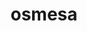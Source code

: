 ---
title: "osmesa"
layout: cache
categories: [package, develop]
meta: {"versions": ["11.2.0"], "compilers": ["gcc@=11.1.0", "gcc@=11.3.0", "gcc@=11.4.0"], "oss": ["ubuntu20.04", "ubuntu22.04"], "platforms": ["linux"], "targets": ["x86_64_v3"], "stacks": ["data-vis-sdk", "e4s", "e4s-rocm-external", "ml-linux-x86_64-rocm", "root"], "num_specs": 121, "num_specs_by_stack": {"root": 121, "data-vis-sdk": 23, "e4s": 33, "e4s-rocm-external": 22, "ml-linux-x86_64-rocm": 43}}
spec_details: [{"hash": "5taaqnsy3mfdyek65qyyixmfqbtbabxv", "compiler": "gcc@=11.1.0", "versions": ["11.2.0"], "os": "ubuntu20.04", "platform": "linux", "target": "x86_64_v3", "variants": ["build_system=bundle"], "stacks": ["root", "data-vis-sdk"], "size": "-", "tarball": "https://binaries.spack.io/develop/build_cache/linux-ubuntu20.04-x86_64_v3/gcc-11.1.0/osmesa-11.2.0/linux-ubuntu20.04-x86_64_v3-gcc-11.1.0-osmesa-11.2.0-5taaqnsy3mfdyek65qyyixmfqbtbabxv.spack"}, {"hash": "gahzxjdprcmzmbwenhcqia2xezsbelpn", "compiler": "gcc@=11.1.0", "versions": ["11.2.0"], "os": "ubuntu20.04", "platform": "linux", "target": "x86_64_v3", "variants": ["build_system=bundle"], "stacks": ["e4s", "root"], "size": "-", "tarball": "https://binaries.spack.io/develop/build_cache/linux-ubuntu20.04-x86_64_v3/gcc-11.1.0/osmesa-11.2.0/linux-ubuntu20.04-x86_64_v3-gcc-11.1.0-osmesa-11.2.0-gahzxjdprcmzmbwenhcqia2xezsbelpn.spack"}, {"hash": "m32rvkdnxljfizht7lglahekvcqded2g", "compiler": "gcc@=11.1.0", "versions": ["11.2.0"], "os": "ubuntu20.04", "platform": "linux", "target": "x86_64_v3", "variants": ["build_system=bundle"], "stacks": ["root", "data-vis-sdk"], "size": "-", "tarball": "https://binaries.spack.io/develop/build_cache/linux-ubuntu20.04-x86_64_v3/gcc-11.1.0/osmesa-11.2.0/linux-ubuntu20.04-x86_64_v3-gcc-11.1.0-osmesa-11.2.0-m32rvkdnxljfizht7lglahekvcqded2g.spack"}, {"hash": "4lbqyshecb4zeuacsrijba3uawrpcrib", "compiler": "gcc@=11.1.0", "versions": ["11.2.0"], "os": "ubuntu20.04", "platform": "linux", "target": "x86_64_v3", "variants": ["build_system=bundle"], "stacks": ["root", "data-vis-sdk"], "size": "-", "tarball": "https://binaries.spack.io/develop/build_cache/linux-ubuntu20.04-x86_64_v3/gcc-11.1.0/osmesa-11.2.0/linux-ubuntu20.04-x86_64_v3-gcc-11.1.0-osmesa-11.2.0-4lbqyshecb4zeuacsrijba3uawrpcrib.spack"}, {"hash": "esdl6dzoipdkjwxede36ohc2sk6wqlar", "compiler": "gcc@=11.1.0", "versions": ["11.2.0"], "os": "ubuntu20.04", "platform": "linux", "target": "x86_64_v3", "variants": ["build_system=bundle"], "stacks": ["root", "data-vis-sdk"], "size": "-", "tarball": "https://binaries.spack.io/develop/build_cache/linux-ubuntu20.04-x86_64_v3/gcc-11.1.0/osmesa-11.2.0/linux-ubuntu20.04-x86_64_v3-gcc-11.1.0-osmesa-11.2.0-esdl6dzoipdkjwxede36ohc2sk6wqlar.spack"}, {"hash": "o7mci3dtw5cncrndzppjvp5oyfdu3u72", "compiler": "gcc@=11.1.0", "versions": ["11.2.0"], "os": "ubuntu20.04", "platform": "linux", "target": "x86_64_v3", "variants": ["build_system=bundle"], "stacks": ["root", "data-vis-sdk"], "size": "-", "tarball": "https://binaries.spack.io/develop/build_cache/linux-ubuntu20.04-x86_64_v3/gcc-11.1.0/osmesa-11.2.0/linux-ubuntu20.04-x86_64_v3-gcc-11.1.0-osmesa-11.2.0-o7mci3dtw5cncrndzppjvp5oyfdu3u72.spack"}, {"hash": "6qptrsigf2s3rspaobvro7ricsue7his", "compiler": "gcc@=11.1.0", "versions": ["11.2.0"], "os": "ubuntu20.04", "platform": "linux", "target": "x86_64_v3", "variants": ["build_system=bundle"], "stacks": ["root", "data-vis-sdk"], "size": "-", "tarball": "https://binaries.spack.io/develop/build_cache/linux-ubuntu20.04-x86_64_v3/gcc-11.1.0/osmesa-11.2.0/linux-ubuntu20.04-x86_64_v3-gcc-11.1.0-osmesa-11.2.0-6qptrsigf2s3rspaobvro7ricsue7his.spack"}, {"hash": "lmj2yl4j7dtiviy7yt56amauzju626f6", "compiler": "gcc@=11.1.0", "versions": ["11.2.0"], "os": "ubuntu20.04", "platform": "linux", "target": "x86_64_v3", "variants": ["build_system=bundle"], "stacks": ["root", "data-vis-sdk"], "size": "-", "tarball": "https://binaries.spack.io/develop/build_cache/linux-ubuntu20.04-x86_64_v3/gcc-11.1.0/osmesa-11.2.0/linux-ubuntu20.04-x86_64_v3-gcc-11.1.0-osmesa-11.2.0-lmj2yl4j7dtiviy7yt56amauzju626f6.spack"}, {"hash": "zewb57cndi3ajw4usxscriotzgi3s4ta", "compiler": "gcc@=11.1.0", "versions": ["11.2.0"], "os": "ubuntu20.04", "platform": "linux", "target": "x86_64_v3", "variants": ["build_system=bundle"], "stacks": ["root", "data-vis-sdk"], "size": "-", "tarball": "https://binaries.spack.io/develop/build_cache/linux-ubuntu20.04-x86_64_v3/gcc-11.1.0/osmesa-11.2.0/linux-ubuntu20.04-x86_64_v3-gcc-11.1.0-osmesa-11.2.0-zewb57cndi3ajw4usxscriotzgi3s4ta.spack"}, {"hash": "xcyjmnqhhlsz7kazsx5by5z6gtru4dvu", "compiler": "gcc@=11.1.0", "versions": ["11.2.0"], "os": "ubuntu20.04", "platform": "linux", "target": "x86_64_v3", "variants": ["build_system=bundle"], "stacks": ["root", "data-vis-sdk"], "size": "-", "tarball": "https://binaries.spack.io/develop/build_cache/linux-ubuntu20.04-x86_64_v3/gcc-11.1.0/osmesa-11.2.0/linux-ubuntu20.04-x86_64_v3-gcc-11.1.0-osmesa-11.2.0-xcyjmnqhhlsz7kazsx5by5z6gtru4dvu.spack"}, {"hash": "r7yy2kq743oehi2l4n4jkxrnejvzm4i7", "compiler": "gcc@=11.1.0", "versions": ["11.2.0"], "os": "ubuntu20.04", "platform": "linux", "target": "x86_64_v3", "variants": ["build_system=bundle"], "stacks": ["root", "data-vis-sdk"], "size": "-", "tarball": "https://binaries.spack.io/develop/build_cache/linux-ubuntu20.04-x86_64_v3/gcc-11.1.0/osmesa-11.2.0/linux-ubuntu20.04-x86_64_v3-gcc-11.1.0-osmesa-11.2.0-r7yy2kq743oehi2l4n4jkxrnejvzm4i7.spack"}, {"hash": "qrhufsl6zi4jotc2oibykeckuqx5psjy", "compiler": "gcc@=11.1.0", "versions": ["11.2.0"], "os": "ubuntu20.04", "platform": "linux", "target": "x86_64_v3", "variants": ["build_system=bundle"], "stacks": ["root", "data-vis-sdk"], "size": "-", "tarball": "https://binaries.spack.io/develop/build_cache/linux-ubuntu20.04-x86_64_v3/gcc-11.1.0/osmesa-11.2.0/linux-ubuntu20.04-x86_64_v3-gcc-11.1.0-osmesa-11.2.0-qrhufsl6zi4jotc2oibykeckuqx5psjy.spack"}, {"hash": "2wop7dnqydpim35w6n5vjfsf3iblyqaq", "compiler": "gcc@=11.1.0", "versions": ["11.2.0"], "os": "ubuntu20.04", "platform": "linux", "target": "x86_64_v3", "variants": ["build_system=bundle"], "stacks": ["root", "data-vis-sdk"], "size": "-", "tarball": "https://binaries.spack.io/develop/build_cache/linux-ubuntu20.04-x86_64_v3/gcc-11.1.0/osmesa-11.2.0/linux-ubuntu20.04-x86_64_v3-gcc-11.1.0-osmesa-11.2.0-2wop7dnqydpim35w6n5vjfsf3iblyqaq.spack"}, {"hash": "yndqyztvrw5lfe56o2izmed6xz77hvye", "compiler": "gcc@=11.1.0", "versions": ["11.2.0"], "os": "ubuntu20.04", "platform": "linux", "target": "x86_64_v3", "variants": ["build_system=bundle"], "stacks": ["root", "data-vis-sdk"], "size": "-", "tarball": "https://binaries.spack.io/develop/build_cache/linux-ubuntu20.04-x86_64_v3/gcc-11.1.0/osmesa-11.2.0/linux-ubuntu20.04-x86_64_v3-gcc-11.1.0-osmesa-11.2.0-yndqyztvrw5lfe56o2izmed6xz77hvye.spack"}, {"hash": "o6img5gd6x7y4nykdfbr3spjyqk4sch5", "compiler": "gcc@=11.1.0", "versions": ["11.2.0"], "os": "ubuntu20.04", "platform": "linux", "target": "x86_64_v3", "variants": ["build_system=bundle"], "stacks": ["root", "data-vis-sdk"], "size": "-", "tarball": "https://binaries.spack.io/develop/build_cache/linux-ubuntu20.04-x86_64_v3/gcc-11.1.0/osmesa-11.2.0/linux-ubuntu20.04-x86_64_v3-gcc-11.1.0-osmesa-11.2.0-o6img5gd6x7y4nykdfbr3spjyqk4sch5.spack"}, {"hash": "pzyjiraaitr4ehzw55jlr4kspkhzs3k3", "compiler": "gcc@=11.1.0", "versions": ["11.2.0"], "os": "ubuntu20.04", "platform": "linux", "target": "x86_64_v3", "variants": ["build_system=bundle"], "stacks": ["root", "data-vis-sdk"], "size": "-", "tarball": "https://binaries.spack.io/develop/build_cache/linux-ubuntu20.04-x86_64_v3/gcc-11.1.0/osmesa-11.2.0/linux-ubuntu20.04-x86_64_v3-gcc-11.1.0-osmesa-11.2.0-pzyjiraaitr4ehzw55jlr4kspkhzs3k3.spack"}, {"hash": "f7wj4se4bhlqhvd7epdj4yyvdkfl3fjx", "compiler": "gcc@=11.1.0", "versions": ["11.2.0"], "os": "ubuntu20.04", "platform": "linux", "target": "x86_64_v3", "variants": ["build_system=bundle"], "stacks": ["root", "data-vis-sdk"], "size": "-", "tarball": "https://binaries.spack.io/develop/build_cache/linux-ubuntu20.04-x86_64_v3/gcc-11.1.0/osmesa-11.2.0/linux-ubuntu20.04-x86_64_v3-gcc-11.1.0-osmesa-11.2.0-f7wj4se4bhlqhvd7epdj4yyvdkfl3fjx.spack"}, {"hash": "jyvwlnwucsxhrvwuj463tslhbskn7yci", "compiler": "gcc@=11.1.0", "versions": ["11.2.0"], "os": "ubuntu20.04", "platform": "linux", "target": "x86_64_v3", "variants": ["build_system=bundle"], "stacks": ["root", "data-vis-sdk"], "size": "-", "tarball": "https://binaries.spack.io/develop/build_cache/linux-ubuntu20.04-x86_64_v3/gcc-11.1.0/osmesa-11.2.0/linux-ubuntu20.04-x86_64_v3-gcc-11.1.0-osmesa-11.2.0-jyvwlnwucsxhrvwuj463tslhbskn7yci.spack"}, {"hash": "3jeyjgjsy5m5vzbptrcldmyutmgotnjb", "compiler": "gcc@=11.1.0", "versions": ["11.2.0"], "os": "ubuntu20.04", "platform": "linux", "target": "x86_64_v3", "variants": ["build_system=bundle"], "stacks": ["root", "data-vis-sdk"], "size": "-", "tarball": "https://binaries.spack.io/develop/build_cache/linux-ubuntu20.04-x86_64_v3/gcc-11.1.0/osmesa-11.2.0/linux-ubuntu20.04-x86_64_v3-gcc-11.1.0-osmesa-11.2.0-3jeyjgjsy5m5vzbptrcldmyutmgotnjb.spack"}, {"hash": "5bf2w4oiphopmf2xtl5jxitajptfdmss", "compiler": "gcc@=11.1.0", "versions": ["11.2.0"], "os": "ubuntu20.04", "platform": "linux", "target": "x86_64_v3", "variants": ["build_system=bundle"], "stacks": ["root", "data-vis-sdk"], "size": "-", "tarball": "https://binaries.spack.io/develop/build_cache/linux-ubuntu20.04-x86_64_v3/gcc-11.1.0/osmesa-11.2.0/linux-ubuntu20.04-x86_64_v3-gcc-11.1.0-osmesa-11.2.0-5bf2w4oiphopmf2xtl5jxitajptfdmss.spack"}, {"hash": "z7ckidqbwth6xzx5y73txywa4ocidwkp", "compiler": "gcc@=11.1.0", "versions": ["11.2.0"], "os": "ubuntu20.04", "platform": "linux", "target": "x86_64_v3", "variants": ["build_system=bundle"], "stacks": ["root", "data-vis-sdk"], "size": "-", "tarball": "https://binaries.spack.io/develop/build_cache/linux-ubuntu20.04-x86_64_v3/gcc-11.1.0/osmesa-11.2.0/linux-ubuntu20.04-x86_64_v3-gcc-11.1.0-osmesa-11.2.0-z7ckidqbwth6xzx5y73txywa4ocidwkp.spack"}, {"hash": "fj6sv5ifk3qm6pgnvi4cdnscy6tp5kpk", "compiler": "gcc@=11.1.0", "versions": ["11.2.0"], "os": "ubuntu20.04", "platform": "linux", "target": "x86_64_v3", "variants": ["build_system=bundle"], "stacks": ["root", "data-vis-sdk"], "size": "-", "tarball": "https://binaries.spack.io/develop/build_cache/linux-ubuntu20.04-x86_64_v3/gcc-11.1.0/osmesa-11.2.0/linux-ubuntu20.04-x86_64_v3-gcc-11.1.0-osmesa-11.2.0-fj6sv5ifk3qm6pgnvi4cdnscy6tp5kpk.spack"}, {"hash": "l4doe623oh3d3ctaxbyrpbjbpumumwc6", "compiler": "gcc@=11.1.0", "versions": ["11.2.0"], "os": "ubuntu20.04", "platform": "linux", "target": "x86_64_v3", "variants": ["build_system=bundle"], "stacks": ["root", "data-vis-sdk"], "size": "-", "tarball": "https://binaries.spack.io/develop/build_cache/linux-ubuntu20.04-x86_64_v3/gcc-11.1.0/osmesa-11.2.0/linux-ubuntu20.04-x86_64_v3-gcc-11.1.0-osmesa-11.2.0-l4doe623oh3d3ctaxbyrpbjbpumumwc6.spack"}, {"hash": "jge6mywnyyybcoqjrueamdfjlcbf63du", "compiler": "gcc@=11.1.0", "versions": ["11.2.0"], "os": "ubuntu20.04", "platform": "linux", "target": "x86_64_v3", "variants": ["build_system=bundle"], "stacks": ["root", "data-vis-sdk"], "size": "-", "tarball": "https://binaries.spack.io/develop/build_cache/linux-ubuntu20.04-x86_64_v3/gcc-11.1.0/osmesa-11.2.0/linux-ubuntu20.04-x86_64_v3-gcc-11.1.0-osmesa-11.2.0-jge6mywnyyybcoqjrueamdfjlcbf63du.spack"}, {"hash": "plofbn64a27jan2tcvdxa2mldt3tq6qa", "compiler": "gcc@=11.4.0", "versions": ["11.2.0"], "os": "ubuntu20.04", "platform": "linux", "target": "x86_64_v3", "variants": ["build_system=bundle"], "stacks": ["e4s-rocm-external", "root"], "size": "-", "tarball": "https://binaries.spack.io/develop/build_cache/linux-ubuntu20.04-x86_64_v3/gcc-11.4.0/osmesa-11.2.0/linux-ubuntu20.04-x86_64_v3-gcc-11.4.0-osmesa-11.2.0-plofbn64a27jan2tcvdxa2mldt3tq6qa.spack"}, {"hash": "t2tmvh2ztnpnlkjvgyzzrnv5vhqaqpcs", "compiler": "gcc@=11.4.0", "versions": ["11.2.0"], "os": "ubuntu20.04", "platform": "linux", "target": "x86_64_v3", "variants": ["build_system=bundle"], "stacks": ["e4s", "root"], "size": "-", "tarball": "https://binaries.spack.io/develop/build_cache/linux-ubuntu20.04-x86_64_v3/gcc-11.4.0/osmesa-11.2.0/linux-ubuntu20.04-x86_64_v3-gcc-11.4.0-osmesa-11.2.0-t2tmvh2ztnpnlkjvgyzzrnv5vhqaqpcs.spack"}, {"hash": "7e7feuh7cknslhfcsju3dribwvfmugbn", "compiler": "gcc@=11.4.0", "versions": ["11.2.0"], "os": "ubuntu20.04", "platform": "linux", "target": "x86_64_v3", "variants": ["build_system=bundle"], "stacks": ["e4s", "root"], "size": "-", "tarball": "https://binaries.spack.io/develop/build_cache/linux-ubuntu20.04-x86_64_v3/gcc-11.4.0/osmesa-11.2.0/linux-ubuntu20.04-x86_64_v3-gcc-11.4.0-osmesa-11.2.0-7e7feuh7cknslhfcsju3dribwvfmugbn.spack"}, {"hash": "ajjlyilb37tksnwyqnvelokalnl243ch", "compiler": "gcc@=11.4.0", "versions": ["11.2.0"], "os": "ubuntu20.04", "platform": "linux", "target": "x86_64_v3", "variants": ["build_system=bundle"], "stacks": ["e4s-rocm-external", "root"], "size": "-", "tarball": "https://binaries.spack.io/develop/build_cache/linux-ubuntu20.04-x86_64_v3/gcc-11.4.0/osmesa-11.2.0/linux-ubuntu20.04-x86_64_v3-gcc-11.4.0-osmesa-11.2.0-ajjlyilb37tksnwyqnvelokalnl243ch.spack"}, {"hash": "lvjfwyd66ufhbdteaedgpmijie6ge2xh", "compiler": "gcc@=11.4.0", "versions": ["11.2.0"], "os": "ubuntu20.04", "platform": "linux", "target": "x86_64_v3", "variants": ["build_system=bundle"], "stacks": ["e4s", "root"], "size": "-", "tarball": "https://binaries.spack.io/develop/build_cache/linux-ubuntu20.04-x86_64_v3/gcc-11.4.0/osmesa-11.2.0/linux-ubuntu20.04-x86_64_v3-gcc-11.4.0-osmesa-11.2.0-lvjfwyd66ufhbdteaedgpmijie6ge2xh.spack"}, {"hash": "vga5gf3cgkur4e7yat444fv56nj2ocow", "compiler": "gcc@=11.4.0", "versions": ["11.2.0"], "os": "ubuntu20.04", "platform": "linux", "target": "x86_64_v3", "variants": ["build_system=bundle"], "stacks": ["e4s", "root"], "size": "-", "tarball": "https://binaries.spack.io/develop/build_cache/linux-ubuntu20.04-x86_64_v3/gcc-11.4.0/osmesa-11.2.0/linux-ubuntu20.04-x86_64_v3-gcc-11.4.0-osmesa-11.2.0-vga5gf3cgkur4e7yat444fv56nj2ocow.spack"}, {"hash": "kkiluuiqb5a6h2rnm3zqdoy5qgwkifnn", "compiler": "gcc@=11.4.0", "versions": ["11.2.0"], "os": "ubuntu20.04", "platform": "linux", "target": "x86_64_v3", "variants": ["build_system=bundle"], "stacks": ["e4s", "root"], "size": "-", "tarball": "https://binaries.spack.io/develop/build_cache/linux-ubuntu20.04-x86_64_v3/gcc-11.4.0/osmesa-11.2.0/linux-ubuntu20.04-x86_64_v3-gcc-11.4.0-osmesa-11.2.0-kkiluuiqb5a6h2rnm3zqdoy5qgwkifnn.spack"}, {"hash": "hoxcdrxuynllrr7yx2cxxmse6lghh7yl", "compiler": "gcc@=11.4.0", "versions": ["11.2.0"], "os": "ubuntu20.04", "platform": "linux", "target": "x86_64_v3", "variants": ["build_system=bundle"], "stacks": ["e4s-rocm-external", "root"], "size": "-", "tarball": "https://binaries.spack.io/develop/build_cache/linux-ubuntu20.04-x86_64_v3/gcc-11.4.0/osmesa-11.2.0/linux-ubuntu20.04-x86_64_v3-gcc-11.4.0-osmesa-11.2.0-hoxcdrxuynllrr7yx2cxxmse6lghh7yl.spack"}, {"hash": "oi3wmiovmpfyi2s45c7dgcigcdlbpybh", "compiler": "gcc@=11.4.0", "versions": ["11.2.0"], "os": "ubuntu20.04", "platform": "linux", "target": "x86_64_v3", "variants": ["build_system=bundle"], "stacks": ["e4s-rocm-external", "root"], "size": "-", "tarball": "https://binaries.spack.io/develop/build_cache/linux-ubuntu20.04-x86_64_v3/gcc-11.4.0/osmesa-11.2.0/linux-ubuntu20.04-x86_64_v3-gcc-11.4.0-osmesa-11.2.0-oi3wmiovmpfyi2s45c7dgcigcdlbpybh.spack"}, {"hash": "tzm764crtpryy2bfhiqyhtggi6uc5jmb", "compiler": "gcc@=11.4.0", "versions": ["11.2.0"], "os": "ubuntu20.04", "platform": "linux", "target": "x86_64_v3", "variants": ["build_system=bundle"], "stacks": ["e4s", "root"], "size": "-", "tarball": "https://binaries.spack.io/develop/build_cache/linux-ubuntu20.04-x86_64_v3/gcc-11.4.0/osmesa-11.2.0/linux-ubuntu20.04-x86_64_v3-gcc-11.4.0-osmesa-11.2.0-tzm764crtpryy2bfhiqyhtggi6uc5jmb.spack"}, {"hash": "eeox3wo5ew4nsonwpmdp3yabkhl45ll7", "compiler": "gcc@=11.4.0", "versions": ["11.2.0"], "os": "ubuntu20.04", "platform": "linux", "target": "x86_64_v3", "variants": ["build_system=bundle"], "stacks": ["e4s", "root"], "size": "-", "tarball": "https://binaries.spack.io/develop/build_cache/linux-ubuntu20.04-x86_64_v3/gcc-11.4.0/osmesa-11.2.0/linux-ubuntu20.04-x86_64_v3-gcc-11.4.0-osmesa-11.2.0-eeox3wo5ew4nsonwpmdp3yabkhl45ll7.spack"}, {"hash": "5dz6ialu3nku54gjvrxvwsb52cht5gon", "compiler": "gcc@=11.4.0", "versions": ["11.2.0"], "os": "ubuntu20.04", "platform": "linux", "target": "x86_64_v3", "variants": ["build_system=bundle"], "stacks": ["e4s", "root"], "size": "-", "tarball": "https://binaries.spack.io/develop/build_cache/linux-ubuntu20.04-x86_64_v3/gcc-11.4.0/osmesa-11.2.0/linux-ubuntu20.04-x86_64_v3-gcc-11.4.0-osmesa-11.2.0-5dz6ialu3nku54gjvrxvwsb52cht5gon.spack"}, {"hash": "2vuseaqztav32s42wl35muhnjcbetcpd", "compiler": "gcc@=11.4.0", "versions": ["11.2.0"], "os": "ubuntu20.04", "platform": "linux", "target": "x86_64_v3", "variants": ["build_system=bundle"], "stacks": ["e4s", "root"], "size": "-", "tarball": "https://binaries.spack.io/develop/build_cache/linux-ubuntu20.04-x86_64_v3/gcc-11.4.0/osmesa-11.2.0/linux-ubuntu20.04-x86_64_v3-gcc-11.4.0-osmesa-11.2.0-2vuseaqztav32s42wl35muhnjcbetcpd.spack"}, {"hash": "7d7n226ihjusv6vb2ojiuoyatk4g2rkd", "compiler": "gcc@=11.4.0", "versions": ["11.2.0"], "os": "ubuntu20.04", "platform": "linux", "target": "x86_64_v3", "variants": ["build_system=bundle"], "stacks": ["e4s", "root"], "size": "-", "tarball": "https://binaries.spack.io/develop/build_cache/linux-ubuntu20.04-x86_64_v3/gcc-11.4.0/osmesa-11.2.0/linux-ubuntu20.04-x86_64_v3-gcc-11.4.0-osmesa-11.2.0-7d7n226ihjusv6vb2ojiuoyatk4g2rkd.spack"}, {"hash": "7j5y7p6vlxhkihzxz2ovkphtjweh4prr", "compiler": "gcc@=11.4.0", "versions": ["11.2.0"], "os": "ubuntu20.04", "platform": "linux", "target": "x86_64_v3", "variants": ["build_system=bundle"], "stacks": ["e4s", "root"], "size": "-", "tarball": "https://binaries.spack.io/develop/build_cache/linux-ubuntu20.04-x86_64_v3/gcc-11.4.0/osmesa-11.2.0/linux-ubuntu20.04-x86_64_v3-gcc-11.4.0-osmesa-11.2.0-7j5y7p6vlxhkihzxz2ovkphtjweh4prr.spack"}, {"hash": "l3eikfyd3j7ijc3luv2qb3mniyytu2xt", "compiler": "gcc@=11.4.0", "versions": ["11.2.0"], "os": "ubuntu20.04", "platform": "linux", "target": "x86_64_v3", "variants": ["build_system=bundle"], "stacks": ["e4s", "root"], "size": "-", "tarball": "https://binaries.spack.io/develop/build_cache/linux-ubuntu20.04-x86_64_v3/gcc-11.4.0/osmesa-11.2.0/linux-ubuntu20.04-x86_64_v3-gcc-11.4.0-osmesa-11.2.0-l3eikfyd3j7ijc3luv2qb3mniyytu2xt.spack"}, {"hash": "4nq36dwadw5jb7w2e7gkysgspyk67l4p", "compiler": "gcc@=11.4.0", "versions": ["11.2.0"], "os": "ubuntu20.04", "platform": "linux", "target": "x86_64_v3", "variants": ["build_system=bundle"], "stacks": ["e4s", "root"], "size": "-", "tarball": "https://binaries.spack.io/develop/build_cache/linux-ubuntu20.04-x86_64_v3/gcc-11.4.0/osmesa-11.2.0/linux-ubuntu20.04-x86_64_v3-gcc-11.4.0-osmesa-11.2.0-4nq36dwadw5jb7w2e7gkysgspyk67l4p.spack"}, {"hash": "gswy4wwggu4d65asgofmzbxunfjrmjtt", "compiler": "gcc@=11.4.0", "versions": ["11.2.0"], "os": "ubuntu20.04", "platform": "linux", "target": "x86_64_v3", "variants": ["build_system=bundle"], "stacks": ["e4s-rocm-external", "root"], "size": "-", "tarball": "https://binaries.spack.io/develop/build_cache/linux-ubuntu20.04-x86_64_v3/gcc-11.4.0/osmesa-11.2.0/linux-ubuntu20.04-x86_64_v3-gcc-11.4.0-osmesa-11.2.0-gswy4wwggu4d65asgofmzbxunfjrmjtt.spack"}, {"hash": "5dq2z2aakqsuy5hrex56ioln5xnhaalg", "compiler": "gcc@=11.4.0", "versions": ["11.2.0"], "os": "ubuntu20.04", "platform": "linux", "target": "x86_64_v3", "variants": ["build_system=bundle"], "stacks": ["e4s", "root"], "size": "-", "tarball": "https://binaries.spack.io/develop/build_cache/linux-ubuntu20.04-x86_64_v3/gcc-11.4.0/osmesa-11.2.0/linux-ubuntu20.04-x86_64_v3-gcc-11.4.0-osmesa-11.2.0-5dq2z2aakqsuy5hrex56ioln5xnhaalg.spack"}, {"hash": "ylul4uke75nlpal7kj7zdycvftjzjv4f", "compiler": "gcc@=11.4.0", "versions": ["11.2.0"], "os": "ubuntu20.04", "platform": "linux", "target": "x86_64_v3", "variants": ["build_system=bundle"], "stacks": ["e4s", "root"], "size": "-", "tarball": "https://binaries.spack.io/develop/build_cache/linux-ubuntu20.04-x86_64_v3/gcc-11.4.0/osmesa-11.2.0/linux-ubuntu20.04-x86_64_v3-gcc-11.4.0-osmesa-11.2.0-ylul4uke75nlpal7kj7zdycvftjzjv4f.spack"}, {"hash": "bl6rh2tk6j3ny67gqa2br7jqcy2tog62", "compiler": "gcc@=11.4.0", "versions": ["11.2.0"], "os": "ubuntu20.04", "platform": "linux", "target": "x86_64_v3", "variants": ["build_system=bundle"], "stacks": ["e4s", "root"], "size": "-", "tarball": "https://binaries.spack.io/develop/build_cache/linux-ubuntu20.04-x86_64_v3/gcc-11.4.0/osmesa-11.2.0/linux-ubuntu20.04-x86_64_v3-gcc-11.4.0-osmesa-11.2.0-bl6rh2tk6j3ny67gqa2br7jqcy2tog62.spack"}, {"hash": "kitavccgcbifxbryuneegf7hsdds3cyj", "compiler": "gcc@=11.4.0", "versions": ["11.2.0"], "os": "ubuntu20.04", "platform": "linux", "target": "x86_64_v3", "variants": ["build_system=bundle"], "stacks": ["e4s", "root"], "size": "-", "tarball": "https://binaries.spack.io/develop/build_cache/linux-ubuntu20.04-x86_64_v3/gcc-11.4.0/osmesa-11.2.0/linux-ubuntu20.04-x86_64_v3-gcc-11.4.0-osmesa-11.2.0-kitavccgcbifxbryuneegf7hsdds3cyj.spack"}, {"hash": "xqjgomw3zu4gmgefdryx6i3ob474firb", "compiler": "gcc@=11.4.0", "versions": ["11.2.0"], "os": "ubuntu20.04", "platform": "linux", "target": "x86_64_v3", "variants": ["build_system=bundle"], "stacks": ["e4s-rocm-external", "root"], "size": "-", "tarball": "https://binaries.spack.io/develop/build_cache/linux-ubuntu20.04-x86_64_v3/gcc-11.4.0/osmesa-11.2.0/linux-ubuntu20.04-x86_64_v3-gcc-11.4.0-osmesa-11.2.0-xqjgomw3zu4gmgefdryx6i3ob474firb.spack"}, {"hash": "5sh3iyaq4vfiwn6a6itccxtm5xperf27", "compiler": "gcc@=11.4.0", "versions": ["11.2.0"], "os": "ubuntu20.04", "platform": "linux", "target": "x86_64_v3", "variants": ["build_system=bundle"], "stacks": ["e4s-rocm-external", "root"], "size": "-", "tarball": "https://binaries.spack.io/develop/build_cache/linux-ubuntu20.04-x86_64_v3/gcc-11.4.0/osmesa-11.2.0/linux-ubuntu20.04-x86_64_v3-gcc-11.4.0-osmesa-11.2.0-5sh3iyaq4vfiwn6a6itccxtm5xperf27.spack"}, {"hash": "a3bp3bbbe6je32n6fskcc3oqjvj44poc", "compiler": "gcc@=11.4.0", "versions": ["11.2.0"], "os": "ubuntu20.04", "platform": "linux", "target": "x86_64_v3", "variants": ["build_system=bundle"], "stacks": ["e4s", "root"], "size": "-", "tarball": "https://binaries.spack.io/develop/build_cache/linux-ubuntu20.04-x86_64_v3/gcc-11.4.0/osmesa-11.2.0/linux-ubuntu20.04-x86_64_v3-gcc-11.4.0-osmesa-11.2.0-a3bp3bbbe6je32n6fskcc3oqjvj44poc.spack"}, {"hash": "6bth5sodrtj3kvjgs2lfkis7vtwqc3dj", "compiler": "gcc@=11.4.0", "versions": ["11.2.0"], "os": "ubuntu20.04", "platform": "linux", "target": "x86_64_v3", "variants": ["build_system=bundle"], "stacks": ["e4s-rocm-external", "root"], "size": "-", "tarball": "https://binaries.spack.io/develop/build_cache/linux-ubuntu20.04-x86_64_v3/gcc-11.4.0/osmesa-11.2.0/linux-ubuntu20.04-x86_64_v3-gcc-11.4.0-osmesa-11.2.0-6bth5sodrtj3kvjgs2lfkis7vtwqc3dj.spack"}, {"hash": "gjcxifwbgvrrtq7miczbgariyfk4x7ec", "compiler": "gcc@=11.4.0", "versions": ["11.2.0"], "os": "ubuntu20.04", "platform": "linux", "target": "x86_64_v3", "variants": ["build_system=bundle"], "stacks": ["e4s-rocm-external", "root"], "size": "-", "tarball": "https://binaries.spack.io/develop/build_cache/linux-ubuntu20.04-x86_64_v3/gcc-11.4.0/osmesa-11.2.0/linux-ubuntu20.04-x86_64_v3-gcc-11.4.0-osmesa-11.2.0-gjcxifwbgvrrtq7miczbgariyfk4x7ec.spack"}, {"hash": "cdpbwpghywt5pi3qufpwgkerekb477tp", "compiler": "gcc@=11.4.0", "versions": ["11.2.0"], "os": "ubuntu20.04", "platform": "linux", "target": "x86_64_v3", "variants": ["build_system=bundle"], "stacks": ["e4s", "root"], "size": "-", "tarball": "https://binaries.spack.io/develop/build_cache/linux-ubuntu20.04-x86_64_v3/gcc-11.4.0/osmesa-11.2.0/linux-ubuntu20.04-x86_64_v3-gcc-11.4.0-osmesa-11.2.0-cdpbwpghywt5pi3qufpwgkerekb477tp.spack"}, {"hash": "62c5lbmxyj3uzpsb2efnwkdvbasd3b7n", "compiler": "gcc@=11.4.0", "versions": ["11.2.0"], "os": "ubuntu20.04", "platform": "linux", "target": "x86_64_v3", "variants": ["build_system=bundle"], "stacks": ["e4s-rocm-external", "root"], "size": "-", "tarball": "https://binaries.spack.io/develop/build_cache/linux-ubuntu20.04-x86_64_v3/gcc-11.4.0/osmesa-11.2.0/linux-ubuntu20.04-x86_64_v3-gcc-11.4.0-osmesa-11.2.0-62c5lbmxyj3uzpsb2efnwkdvbasd3b7n.spack"}, {"hash": "ull5voyczrpf6clrleu76cew66iah3gi", "compiler": "gcc@=11.4.0", "versions": ["11.2.0"], "os": "ubuntu20.04", "platform": "linux", "target": "x86_64_v3", "variants": ["build_system=bundle"], "stacks": ["e4s-rocm-external", "root"], "size": "-", "tarball": "https://binaries.spack.io/develop/build_cache/linux-ubuntu20.04-x86_64_v3/gcc-11.4.0/osmesa-11.2.0/linux-ubuntu20.04-x86_64_v3-gcc-11.4.0-osmesa-11.2.0-ull5voyczrpf6clrleu76cew66iah3gi.spack"}, {"hash": "takmhacarzh2h4rd42qgamog5ilifxku", "compiler": "gcc@=11.4.0", "versions": ["11.2.0"], "os": "ubuntu20.04", "platform": "linux", "target": "x86_64_v3", "variants": ["build_system=bundle"], "stacks": ["e4s", "root"], "size": "-", "tarball": "https://binaries.spack.io/develop/build_cache/linux-ubuntu20.04-x86_64_v3/gcc-11.4.0/osmesa-11.2.0/linux-ubuntu20.04-x86_64_v3-gcc-11.4.0-osmesa-11.2.0-takmhacarzh2h4rd42qgamog5ilifxku.spack"}, {"hash": "z6sukcjybznza572uhfu7odz5zngq7el", "compiler": "gcc@=11.4.0", "versions": ["11.2.0"], "os": "ubuntu20.04", "platform": "linux", "target": "x86_64_v3", "variants": ["build_system=bundle"], "stacks": ["e4s", "root"], "size": "-", "tarball": "https://binaries.spack.io/develop/build_cache/linux-ubuntu20.04-x86_64_v3/gcc-11.4.0/osmesa-11.2.0/linux-ubuntu20.04-x86_64_v3-gcc-11.4.0-osmesa-11.2.0-z6sukcjybznza572uhfu7odz5zngq7el.spack"}, {"hash": "65iynhxabeuqe7hh7ek2qjqquyejxavu", "compiler": "gcc@=11.4.0", "versions": ["11.2.0"], "os": "ubuntu20.04", "platform": "linux", "target": "x86_64_v3", "variants": ["build_system=bundle"], "stacks": ["e4s", "root"], "size": "-", "tarball": "https://binaries.spack.io/develop/build_cache/linux-ubuntu20.04-x86_64_v3/gcc-11.4.0/osmesa-11.2.0/linux-ubuntu20.04-x86_64_v3-gcc-11.4.0-osmesa-11.2.0-65iynhxabeuqe7hh7ek2qjqquyejxavu.spack"}, {"hash": "hmjbsvgq75h26klr26hk5lzsix3f4336", "compiler": "gcc@=11.4.0", "versions": ["11.2.0"], "os": "ubuntu20.04", "platform": "linux", "target": "x86_64_v3", "variants": ["build_system=bundle"], "stacks": ["e4s-rocm-external", "root"], "size": "-", "tarball": "https://binaries.spack.io/develop/build_cache/linux-ubuntu20.04-x86_64_v3/gcc-11.4.0/osmesa-11.2.0/linux-ubuntu20.04-x86_64_v3-gcc-11.4.0-osmesa-11.2.0-hmjbsvgq75h26klr26hk5lzsix3f4336.spack"}, {"hash": "67vzytv3vzqkmrl4eogtjm64pt5t4vus", "compiler": "gcc@=11.4.0", "versions": ["11.2.0"], "os": "ubuntu20.04", "platform": "linux", "target": "x86_64_v3", "variants": ["build_system=bundle"], "stacks": ["e4s-rocm-external", "root"], "size": "-", "tarball": "https://binaries.spack.io/develop/build_cache/linux-ubuntu20.04-x86_64_v3/gcc-11.4.0/osmesa-11.2.0/linux-ubuntu20.04-x86_64_v3-gcc-11.4.0-osmesa-11.2.0-67vzytv3vzqkmrl4eogtjm64pt5t4vus.spack"}, {"hash": "uv4tmrbnanfppm6wbktxqyjk32yrhql4", "compiler": "gcc@=11.4.0", "versions": ["11.2.0"], "os": "ubuntu20.04", "platform": "linux", "target": "x86_64_v3", "variants": ["build_system=bundle"], "stacks": ["e4s", "root"], "size": "-", "tarball": "https://binaries.spack.io/develop/build_cache/linux-ubuntu20.04-x86_64_v3/gcc-11.4.0/osmesa-11.2.0/linux-ubuntu20.04-x86_64_v3-gcc-11.4.0-osmesa-11.2.0-uv4tmrbnanfppm6wbktxqyjk32yrhql4.spack"}, {"hash": "wgsfczz4kqw7cocsrllnd53pnpymmofx", "compiler": "gcc@=11.4.0", "versions": ["11.2.0"], "os": "ubuntu20.04", "platform": "linux", "target": "x86_64_v3", "variants": ["build_system=bundle"], "stacks": ["e4s-rocm-external", "root"], "size": "-", "tarball": "https://binaries.spack.io/develop/build_cache/linux-ubuntu20.04-x86_64_v3/gcc-11.4.0/osmesa-11.2.0/linux-ubuntu20.04-x86_64_v3-gcc-11.4.0-osmesa-11.2.0-wgsfczz4kqw7cocsrllnd53pnpymmofx.spack"}, {"hash": "qbzjkka3juaqd7mdvrssweusiqpwlqng", "compiler": "gcc@=11.4.0", "versions": ["11.2.0"], "os": "ubuntu20.04", "platform": "linux", "target": "x86_64_v3", "variants": ["build_system=bundle"], "stacks": ["e4s", "root"], "size": "-", "tarball": "https://binaries.spack.io/develop/build_cache/linux-ubuntu20.04-x86_64_v3/gcc-11.4.0/osmesa-11.2.0/linux-ubuntu20.04-x86_64_v3-gcc-11.4.0-osmesa-11.2.0-qbzjkka3juaqd7mdvrssweusiqpwlqng.spack"}, {"hash": "igvf6qmwrhwqlde53fsnvsge4nbob322", "compiler": "gcc@=11.4.0", "versions": ["11.2.0"], "os": "ubuntu20.04", "platform": "linux", "target": "x86_64_v3", "variants": ["build_system=bundle"], "stacks": ["e4s-rocm-external", "root"], "size": "-", "tarball": "https://binaries.spack.io/develop/build_cache/linux-ubuntu20.04-x86_64_v3/gcc-11.4.0/osmesa-11.2.0/linux-ubuntu20.04-x86_64_v3-gcc-11.4.0-osmesa-11.2.0-igvf6qmwrhwqlde53fsnvsge4nbob322.spack"}, {"hash": "ahmlz3vgxa6khxhng5snv25s3qexl7hq", "compiler": "gcc@=11.4.0", "versions": ["11.2.0"], "os": "ubuntu20.04", "platform": "linux", "target": "x86_64_v3", "variants": ["build_system=bundle"], "stacks": ["e4s-rocm-external", "root"], "size": "-", "tarball": "https://binaries.spack.io/develop/build_cache/linux-ubuntu20.04-x86_64_v3/gcc-11.4.0/osmesa-11.2.0/linux-ubuntu20.04-x86_64_v3-gcc-11.4.0-osmesa-11.2.0-ahmlz3vgxa6khxhng5snv25s3qexl7hq.spack"}, {"hash": "jedxgtteqihohxte2ilg2vmggm6t7yuc", "compiler": "gcc@=11.4.0", "versions": ["11.2.0"], "os": "ubuntu20.04", "platform": "linux", "target": "x86_64_v3", "variants": ["build_system=bundle"], "stacks": ["e4s", "root"], "size": "-", "tarball": "https://binaries.spack.io/develop/build_cache/linux-ubuntu20.04-x86_64_v3/gcc-11.4.0/osmesa-11.2.0/linux-ubuntu20.04-x86_64_v3-gcc-11.4.0-osmesa-11.2.0-jedxgtteqihohxte2ilg2vmggm6t7yuc.spack"}, {"hash": "vn55fez37is23szgj27wgglrm27u7tvp", "compiler": "gcc@=11.4.0", "versions": ["11.2.0"], "os": "ubuntu20.04", "platform": "linux", "target": "x86_64_v3", "variants": ["build_system=bundle"], "stacks": ["e4s-rocm-external", "root"], "size": "-", "tarball": "https://binaries.spack.io/develop/build_cache/linux-ubuntu20.04-x86_64_v3/gcc-11.4.0/osmesa-11.2.0/linux-ubuntu20.04-x86_64_v3-gcc-11.4.0-osmesa-11.2.0-vn55fez37is23szgj27wgglrm27u7tvp.spack"}, {"hash": "kbcr5l3tg63hkwze2zddyfme7jszu6zj", "compiler": "gcc@=11.4.0", "versions": ["11.2.0"], "os": "ubuntu20.04", "platform": "linux", "target": "x86_64_v3", "variants": ["build_system=bundle"], "stacks": ["e4s-rocm-external", "root"], "size": "-", "tarball": "https://binaries.spack.io/develop/build_cache/linux-ubuntu20.04-x86_64_v3/gcc-11.4.0/osmesa-11.2.0/linux-ubuntu20.04-x86_64_v3-gcc-11.4.0-osmesa-11.2.0-kbcr5l3tg63hkwze2zddyfme7jszu6zj.spack"}, {"hash": "l4amo3bqbaejfed3bqzencz7a2rb67tk", "compiler": "gcc@=11.4.0", "versions": ["11.2.0"], "os": "ubuntu20.04", "platform": "linux", "target": "x86_64_v3", "variants": ["build_system=bundle"], "stacks": ["e4s", "root"], "size": "-", "tarball": "https://binaries.spack.io/develop/build_cache/linux-ubuntu20.04-x86_64_v3/gcc-11.4.0/osmesa-11.2.0/linux-ubuntu20.04-x86_64_v3-gcc-11.4.0-osmesa-11.2.0-l4amo3bqbaejfed3bqzencz7a2rb67tk.spack"}, {"hash": "2gwr2rxjomr5kpmcbkfsqlk2vq6rpfyz", "compiler": "gcc@=11.4.0", "versions": ["11.2.0"], "os": "ubuntu20.04", "platform": "linux", "target": "x86_64_v3", "variants": ["build_system=bundle"], "stacks": ["e4s-rocm-external", "root"], "size": "-", "tarball": "https://binaries.spack.io/develop/build_cache/linux-ubuntu20.04-x86_64_v3/gcc-11.4.0/osmesa-11.2.0/linux-ubuntu20.04-x86_64_v3-gcc-11.4.0-osmesa-11.2.0-2gwr2rxjomr5kpmcbkfsqlk2vq6rpfyz.spack"}, {"hash": "glu6dbmtnd2mbxxt2fp7kn5tcg4bxgfn", "compiler": "gcc@=11.4.0", "versions": ["11.2.0"], "os": "ubuntu20.04", "platform": "linux", "target": "x86_64_v3", "variants": ["build_system=bundle"], "stacks": ["e4s-rocm-external", "root"], "size": "-", "tarball": "https://binaries.spack.io/develop/build_cache/linux-ubuntu20.04-x86_64_v3/gcc-11.4.0/osmesa-11.2.0/linux-ubuntu20.04-x86_64_v3-gcc-11.4.0-osmesa-11.2.0-glu6dbmtnd2mbxxt2fp7kn5tcg4bxgfn.spack"}, {"hash": "dnjekll64c3kgeulx5nyppovx6wq47gp", "compiler": "gcc@=11.4.0", "versions": ["11.2.0"], "os": "ubuntu20.04", "platform": "linux", "target": "x86_64_v3", "variants": ["build_system=bundle"], "stacks": ["e4s", "root"], "size": "-", "tarball": "https://binaries.spack.io/develop/build_cache/linux-ubuntu20.04-x86_64_v3/gcc-11.4.0/osmesa-11.2.0/linux-ubuntu20.04-x86_64_v3-gcc-11.4.0-osmesa-11.2.0-dnjekll64c3kgeulx5nyppovx6wq47gp.spack"}, {"hash": "nwpp25v465ksmg7i7toatsla2erzuzxx", "compiler": "gcc@=11.4.0", "versions": ["11.2.0"], "os": "ubuntu20.04", "platform": "linux", "target": "x86_64_v3", "variants": ["build_system=bundle"], "stacks": ["e4s", "root"], "size": "-", "tarball": "https://binaries.spack.io/develop/build_cache/linux-ubuntu20.04-x86_64_v3/gcc-11.4.0/osmesa-11.2.0/linux-ubuntu20.04-x86_64_v3-gcc-11.4.0-osmesa-11.2.0-nwpp25v465ksmg7i7toatsla2erzuzxx.spack"}, {"hash": "ri37qb74brur5m4ckhtev7ufy7b5xulh", "compiler": "gcc@=11.4.0", "versions": ["11.2.0"], "os": "ubuntu20.04", "platform": "linux", "target": "x86_64_v3", "variants": ["build_system=bundle"], "stacks": ["e4s", "root"], "size": "-", "tarball": "https://binaries.spack.io/develop/build_cache/linux-ubuntu20.04-x86_64_v3/gcc-11.4.0/osmesa-11.2.0/linux-ubuntu20.04-x86_64_v3-gcc-11.4.0-osmesa-11.2.0-ri37qb74brur5m4ckhtev7ufy7b5xulh.spack"}, {"hash": "xfhjnsk4q3wiywoqwbkaxmitaymot2xb", "compiler": "gcc@=11.4.0", "versions": ["11.2.0"], "os": "ubuntu20.04", "platform": "linux", "target": "x86_64_v3", "variants": ["build_system=bundle"], "stacks": ["e4s-rocm-external", "root"], "size": "-", "tarball": "https://binaries.spack.io/develop/build_cache/linux-ubuntu20.04-x86_64_v3/gcc-11.4.0/osmesa-11.2.0/linux-ubuntu20.04-x86_64_v3-gcc-11.4.0-osmesa-11.2.0-xfhjnsk4q3wiywoqwbkaxmitaymot2xb.spack"}, {"hash": "yqsufp2cmsfkvell7qbjarr2thmpg4ea", "compiler": "gcc@=11.4.0", "versions": ["11.2.0"], "os": "ubuntu20.04", "platform": "linux", "target": "x86_64_v3", "variants": ["build_system=bundle"], "stacks": ["e4s", "root"], "size": "-", "tarball": "https://binaries.spack.io/develop/build_cache/linux-ubuntu20.04-x86_64_v3/gcc-11.4.0/osmesa-11.2.0/linux-ubuntu20.04-x86_64_v3-gcc-11.4.0-osmesa-11.2.0-yqsufp2cmsfkvell7qbjarr2thmpg4ea.spack"}, {"hash": "4z2mmr2bxel3lspwnj3socybkrjhgqg2", "compiler": "gcc@=11.4.0", "versions": ["11.2.0"], "os": "ubuntu20.04", "platform": "linux", "target": "x86_64_v3", "variants": ["build_system=bundle"], "stacks": ["e4s", "root"], "size": "-", "tarball": "https://binaries.spack.io/develop/build_cache/linux-ubuntu20.04-x86_64_v3/gcc-11.4.0/osmesa-11.2.0/linux-ubuntu20.04-x86_64_v3-gcc-11.4.0-osmesa-11.2.0-4z2mmr2bxel3lspwnj3socybkrjhgqg2.spack"}, {"hash": "hbpsckozyc6n4dywajprbssjyfkdgvbz", "compiler": "gcc@=11.4.0", "versions": ["11.2.0"], "os": "ubuntu20.04", "platform": "linux", "target": "x86_64_v3", "variants": ["build_system=bundle"], "stacks": ["e4s", "root"], "size": "-", "tarball": "https://binaries.spack.io/develop/build_cache/linux-ubuntu20.04-x86_64_v3/gcc-11.4.0/osmesa-11.2.0/linux-ubuntu20.04-x86_64_v3-gcc-11.4.0-osmesa-11.2.0-hbpsckozyc6n4dywajprbssjyfkdgvbz.spack"}, {"hash": "kb2aseeseac52lnhpirzj4i3euzkaqhi", "compiler": "gcc@=11.4.0", "versions": ["11.2.0"], "os": "ubuntu20.04", "platform": "linux", "target": "x86_64_v3", "variants": ["build_system=bundle"], "stacks": ["e4s-rocm-external", "root"], "size": "-", "tarball": "https://binaries.spack.io/develop/build_cache/linux-ubuntu20.04-x86_64_v3/gcc-11.4.0/osmesa-11.2.0/linux-ubuntu20.04-x86_64_v3-gcc-11.4.0-osmesa-11.2.0-kb2aseeseac52lnhpirzj4i3euzkaqhi.spack"}, {"hash": "3t5xacc6et3c26ms5u4ud72gumiol7du", "compiler": "gcc@=11.3.0", "versions": ["11.2.0"], "os": "ubuntu22.04", "platform": "linux", "target": "x86_64_v3", "variants": ["build_system=bundle"], "stacks": ["root", "ml-linux-x86_64-rocm"], "size": "-", "tarball": "https://binaries.spack.io/develop/build_cache/linux-ubuntu22.04-x86_64_v3/gcc-11.3.0/osmesa-11.2.0/linux-ubuntu22.04-x86_64_v3-gcc-11.3.0-osmesa-11.2.0-3t5xacc6et3c26ms5u4ud72gumiol7du.spack"}, {"hash": "ehv7dbddu4wnhwvkmw5e73khq26pghh5", "compiler": "gcc@=11.3.0", "versions": ["11.2.0"], "os": "ubuntu22.04", "platform": "linux", "target": "x86_64_v3", "variants": ["build_system=bundle"], "stacks": ["root", "ml-linux-x86_64-rocm"], "size": "-", "tarball": "https://binaries.spack.io/develop/build_cache/linux-ubuntu22.04-x86_64_v3/gcc-11.3.0/osmesa-11.2.0/linux-ubuntu22.04-x86_64_v3-gcc-11.3.0-osmesa-11.2.0-ehv7dbddu4wnhwvkmw5e73khq26pghh5.spack"}, {"hash": "ccldpe4fu5v2umzrjblefemcxwivzreu", "compiler": "gcc@=11.3.0", "versions": ["11.2.0"], "os": "ubuntu22.04", "platform": "linux", "target": "x86_64_v3", "variants": ["build_system=bundle"], "stacks": ["root", "ml-linux-x86_64-rocm"], "size": "-", "tarball": "https://binaries.spack.io/develop/build_cache/linux-ubuntu22.04-x86_64_v3/gcc-11.3.0/osmesa-11.2.0/linux-ubuntu22.04-x86_64_v3-gcc-11.3.0-osmesa-11.2.0-ccldpe4fu5v2umzrjblefemcxwivzreu.spack"}, {"hash": "q6lool4g3gu76yhe62h6bgkubzd2zeox", "compiler": "gcc@=11.3.0", "versions": ["11.2.0"], "os": "ubuntu22.04", "platform": "linux", "target": "x86_64_v3", "variants": ["build_system=bundle"], "stacks": ["root", "ml-linux-x86_64-rocm"], "size": "-", "tarball": "https://binaries.spack.io/develop/build_cache/linux-ubuntu22.04-x86_64_v3/gcc-11.3.0/osmesa-11.2.0/linux-ubuntu22.04-x86_64_v3-gcc-11.3.0-osmesa-11.2.0-q6lool4g3gu76yhe62h6bgkubzd2zeox.spack"}, {"hash": "zxtaopdlifhb5enalkyoj3sakmtzu7yu", "compiler": "gcc@=11.3.0", "versions": ["11.2.0"], "os": "ubuntu22.04", "platform": "linux", "target": "x86_64_v3", "variants": ["build_system=bundle"], "stacks": ["root", "ml-linux-x86_64-rocm"], "size": "-", "tarball": "https://binaries.spack.io/develop/build_cache/linux-ubuntu22.04-x86_64_v3/gcc-11.3.0/osmesa-11.2.0/linux-ubuntu22.04-x86_64_v3-gcc-11.3.0-osmesa-11.2.0-zxtaopdlifhb5enalkyoj3sakmtzu7yu.spack"}, {"hash": "4g5xfp5ydmzscn72isco457mporlhleb", "compiler": "gcc@=11.3.0", "versions": ["11.2.0"], "os": "ubuntu22.04", "platform": "linux", "target": "x86_64_v3", "variants": ["build_system=bundle"], "stacks": ["root", "ml-linux-x86_64-rocm"], "size": "-", "tarball": "https://binaries.spack.io/develop/build_cache/linux-ubuntu22.04-x86_64_v3/gcc-11.3.0/osmesa-11.2.0/linux-ubuntu22.04-x86_64_v3-gcc-11.3.0-osmesa-11.2.0-4g5xfp5ydmzscn72isco457mporlhleb.spack"}, {"hash": "buam5zc2s7ucdc7plawmxrbrhvsuh6mn", "compiler": "gcc@=11.3.0", "versions": ["11.2.0"], "os": "ubuntu22.04", "platform": "linux", "target": "x86_64_v3", "variants": ["build_system=bundle"], "stacks": ["root", "ml-linux-x86_64-rocm"], "size": "-", "tarball": "https://binaries.spack.io/develop/build_cache/linux-ubuntu22.04-x86_64_v3/gcc-11.3.0/osmesa-11.2.0/linux-ubuntu22.04-x86_64_v3-gcc-11.3.0-osmesa-11.2.0-buam5zc2s7ucdc7plawmxrbrhvsuh6mn.spack"}, {"hash": "chw5fp4aflrcn75qurep3s7tcr3jgha2", "compiler": "gcc@=11.3.0", "versions": ["11.2.0"], "os": "ubuntu22.04", "platform": "linux", "target": "x86_64_v3", "variants": ["build_system=bundle"], "stacks": ["root", "ml-linux-x86_64-rocm"], "size": "-", "tarball": "https://binaries.spack.io/develop/build_cache/linux-ubuntu22.04-x86_64_v3/gcc-11.3.0/osmesa-11.2.0/linux-ubuntu22.04-x86_64_v3-gcc-11.3.0-osmesa-11.2.0-chw5fp4aflrcn75qurep3s7tcr3jgha2.spack"}, {"hash": "3fap7k43sbxylsy64xtn7mbwtyahxago", "compiler": "gcc@=11.3.0", "versions": ["11.2.0"], "os": "ubuntu22.04", "platform": "linux", "target": "x86_64_v3", "variants": ["build_system=bundle"], "stacks": ["root", "ml-linux-x86_64-rocm"], "size": "-", "tarball": "https://binaries.spack.io/develop/build_cache/linux-ubuntu22.04-x86_64_v3/gcc-11.3.0/osmesa-11.2.0/linux-ubuntu22.04-x86_64_v3-gcc-11.3.0-osmesa-11.2.0-3fap7k43sbxylsy64xtn7mbwtyahxago.spack"}, {"hash": "r2rammi2meishb53fiwkqjt4bc2iosbl", "compiler": "gcc@=11.3.0", "versions": ["11.2.0"], "os": "ubuntu22.04", "platform": "linux", "target": "x86_64_v3", "variants": ["build_system=bundle"], "stacks": ["root", "ml-linux-x86_64-rocm"], "size": "-", "tarball": "https://binaries.spack.io/develop/build_cache/linux-ubuntu22.04-x86_64_v3/gcc-11.3.0/osmesa-11.2.0/linux-ubuntu22.04-x86_64_v3-gcc-11.3.0-osmesa-11.2.0-r2rammi2meishb53fiwkqjt4bc2iosbl.spack"}, {"hash": "7yyfbpnieq4spflua5pj246op22ck62j", "compiler": "gcc@=11.3.0", "versions": ["11.2.0"], "os": "ubuntu22.04", "platform": "linux", "target": "x86_64_v3", "variants": ["build_system=bundle"], "stacks": ["root", "ml-linux-x86_64-rocm"], "size": "-", "tarball": "https://binaries.spack.io/develop/build_cache/linux-ubuntu22.04-x86_64_v3/gcc-11.3.0/osmesa-11.2.0/linux-ubuntu22.04-x86_64_v3-gcc-11.3.0-osmesa-11.2.0-7yyfbpnieq4spflua5pj246op22ck62j.spack"}, {"hash": "6pbbaytaopn5ubmqav7ky4ejxe43hnkm", "compiler": "gcc@=11.3.0", "versions": ["11.2.0"], "os": "ubuntu22.04", "platform": "linux", "target": "x86_64_v3", "variants": ["build_system=bundle"], "stacks": ["root", "ml-linux-x86_64-rocm"], "size": "-", "tarball": "https://binaries.spack.io/develop/build_cache/linux-ubuntu22.04-x86_64_v3/gcc-11.3.0/osmesa-11.2.0/linux-ubuntu22.04-x86_64_v3-gcc-11.3.0-osmesa-11.2.0-6pbbaytaopn5ubmqav7ky4ejxe43hnkm.spack"}, {"hash": "24wyf7d5qpfkunblhvlgjtndua7wrxg2", "compiler": "gcc@=11.3.0", "versions": ["11.2.0"], "os": "ubuntu22.04", "platform": "linux", "target": "x86_64_v3", "variants": ["build_system=bundle"], "stacks": ["root", "ml-linux-x86_64-rocm"], "size": "-", "tarball": "https://binaries.spack.io/develop/build_cache/linux-ubuntu22.04-x86_64_v3/gcc-11.3.0/osmesa-11.2.0/linux-ubuntu22.04-x86_64_v3-gcc-11.3.0-osmesa-11.2.0-24wyf7d5qpfkunblhvlgjtndua7wrxg2.spack"}, {"hash": "x3sulaji7rlljiiynawvvl2ncdam52qn", "compiler": "gcc@=11.3.0", "versions": ["11.2.0"], "os": "ubuntu22.04", "platform": "linux", "target": "x86_64_v3", "variants": ["build_system=bundle"], "stacks": ["root", "ml-linux-x86_64-rocm"], "size": "-", "tarball": "https://binaries.spack.io/develop/build_cache/linux-ubuntu22.04-x86_64_v3/gcc-11.3.0/osmesa-11.2.0/linux-ubuntu22.04-x86_64_v3-gcc-11.3.0-osmesa-11.2.0-x3sulaji7rlljiiynawvvl2ncdam52qn.spack"}, {"hash": "e67k6nbhfnu4d3m7s635kjkpx5bsmaln", "compiler": "gcc@=11.3.0", "versions": ["11.2.0"], "os": "ubuntu22.04", "platform": "linux", "target": "x86_64_v3", "variants": ["build_system=bundle"], "stacks": ["root", "ml-linux-x86_64-rocm"], "size": "-", "tarball": "https://binaries.spack.io/develop/build_cache/linux-ubuntu22.04-x86_64_v3/gcc-11.3.0/osmesa-11.2.0/linux-ubuntu22.04-x86_64_v3-gcc-11.3.0-osmesa-11.2.0-e67k6nbhfnu4d3m7s635kjkpx5bsmaln.spack"}, {"hash": "zgu3nyq7ey4xi56xjum6a7sdklanezdf", "compiler": "gcc@=11.3.0", "versions": ["11.2.0"], "os": "ubuntu22.04", "platform": "linux", "target": "x86_64_v3", "variants": ["build_system=bundle"], "stacks": ["root", "ml-linux-x86_64-rocm"], "size": "-", "tarball": "https://binaries.spack.io/develop/build_cache/linux-ubuntu22.04-x86_64_v3/gcc-11.3.0/osmesa-11.2.0/linux-ubuntu22.04-x86_64_v3-gcc-11.3.0-osmesa-11.2.0-zgu3nyq7ey4xi56xjum6a7sdklanezdf.spack"}, {"hash": "ssxiapn3mxjl7tcjlsbeuitgqxozn7bj", "compiler": "gcc@=11.3.0", "versions": ["11.2.0"], "os": "ubuntu22.04", "platform": "linux", "target": "x86_64_v3", "variants": ["build_system=bundle"], "stacks": ["root", "ml-linux-x86_64-rocm"], "size": "-", "tarball": "https://binaries.spack.io/develop/build_cache/linux-ubuntu22.04-x86_64_v3/gcc-11.3.0/osmesa-11.2.0/linux-ubuntu22.04-x86_64_v3-gcc-11.3.0-osmesa-11.2.0-ssxiapn3mxjl7tcjlsbeuitgqxozn7bj.spack"}, {"hash": "fc7x2jx66644bveeewgo736otc6rdg7z", "compiler": "gcc@=11.3.0", "versions": ["11.2.0"], "os": "ubuntu22.04", "platform": "linux", "target": "x86_64_v3", "variants": ["build_system=bundle"], "stacks": ["root", "ml-linux-x86_64-rocm"], "size": "-", "tarball": "https://binaries.spack.io/develop/build_cache/linux-ubuntu22.04-x86_64_v3/gcc-11.3.0/osmesa-11.2.0/linux-ubuntu22.04-x86_64_v3-gcc-11.3.0-osmesa-11.2.0-fc7x2jx66644bveeewgo736otc6rdg7z.spack"}, {"hash": "w5epzxjd2jzvikjlm62lvzhwk2mjab6y", "compiler": "gcc@=11.3.0", "versions": ["11.2.0"], "os": "ubuntu22.04", "platform": "linux", "target": "x86_64_v3", "variants": ["build_system=bundle"], "stacks": ["root", "ml-linux-x86_64-rocm"], "size": "-", "tarball": "https://binaries.spack.io/develop/build_cache/linux-ubuntu22.04-x86_64_v3/gcc-11.3.0/osmesa-11.2.0/linux-ubuntu22.04-x86_64_v3-gcc-11.3.0-osmesa-11.2.0-w5epzxjd2jzvikjlm62lvzhwk2mjab6y.spack"}, {"hash": "cvszr5xwd5rakjs46nzswdigblwixrh6", "compiler": "gcc@=11.3.0", "versions": ["11.2.0"], "os": "ubuntu22.04", "platform": "linux", "target": "x86_64_v3", "variants": ["build_system=bundle"], "stacks": ["root", "ml-linux-x86_64-rocm"], "size": "-", "tarball": "https://binaries.spack.io/develop/build_cache/linux-ubuntu22.04-x86_64_v3/gcc-11.3.0/osmesa-11.2.0/linux-ubuntu22.04-x86_64_v3-gcc-11.3.0-osmesa-11.2.0-cvszr5xwd5rakjs46nzswdigblwixrh6.spack"}, {"hash": "shqbuap3n5br2g7usgc2gvwrpdl5fh6j", "compiler": "gcc@=11.3.0", "versions": ["11.2.0"], "os": "ubuntu22.04", "platform": "linux", "target": "x86_64_v3", "variants": ["build_system=bundle"], "stacks": ["root", "ml-linux-x86_64-rocm"], "size": "-", "tarball": "https://binaries.spack.io/develop/build_cache/linux-ubuntu22.04-x86_64_v3/gcc-11.3.0/osmesa-11.2.0/linux-ubuntu22.04-x86_64_v3-gcc-11.3.0-osmesa-11.2.0-shqbuap3n5br2g7usgc2gvwrpdl5fh6j.spack"}, {"hash": "6nwpug2hehfzpecvzp2z4tliomzqtbtw", "compiler": "gcc@=11.3.0", "versions": ["11.2.0"], "os": "ubuntu22.04", "platform": "linux", "target": "x86_64_v3", "variants": ["build_system=bundle"], "stacks": ["root", "ml-linux-x86_64-rocm"], "size": "-", "tarball": "https://binaries.spack.io/develop/build_cache/linux-ubuntu22.04-x86_64_v3/gcc-11.3.0/osmesa-11.2.0/linux-ubuntu22.04-x86_64_v3-gcc-11.3.0-osmesa-11.2.0-6nwpug2hehfzpecvzp2z4tliomzqtbtw.spack"}, {"hash": "4x6jd4rxbi74yodsitdc5kd33iz4esc4", "compiler": "gcc@=11.3.0", "versions": ["11.2.0"], "os": "ubuntu22.04", "platform": "linux", "target": "x86_64_v3", "variants": ["build_system=bundle"], "stacks": ["root", "ml-linux-x86_64-rocm"], "size": "-", "tarball": "https://binaries.spack.io/develop/build_cache/linux-ubuntu22.04-x86_64_v3/gcc-11.3.0/osmesa-11.2.0/linux-ubuntu22.04-x86_64_v3-gcc-11.3.0-osmesa-11.2.0-4x6jd4rxbi74yodsitdc5kd33iz4esc4.spack"}, {"hash": "gxp25rbyfuzcpqmlk7remxybpllfhvtl", "compiler": "gcc@=11.3.0", "versions": ["11.2.0"], "os": "ubuntu22.04", "platform": "linux", "target": "x86_64_v3", "variants": ["build_system=bundle"], "stacks": ["root", "ml-linux-x86_64-rocm"], "size": "-", "tarball": "https://binaries.spack.io/develop/build_cache/linux-ubuntu22.04-x86_64_v3/gcc-11.3.0/osmesa-11.2.0/linux-ubuntu22.04-x86_64_v3-gcc-11.3.0-osmesa-11.2.0-gxp25rbyfuzcpqmlk7remxybpllfhvtl.spack"}, {"hash": "sngkwdknumcuagfnys2mt6pgbk6cmvmm", "compiler": "gcc@=11.3.0", "versions": ["11.2.0"], "os": "ubuntu22.04", "platform": "linux", "target": "x86_64_v3", "variants": ["build_system=bundle"], "stacks": ["root", "ml-linux-x86_64-rocm"], "size": "-", "tarball": "https://binaries.spack.io/develop/build_cache/linux-ubuntu22.04-x86_64_v3/gcc-11.3.0/osmesa-11.2.0/linux-ubuntu22.04-x86_64_v3-gcc-11.3.0-osmesa-11.2.0-sngkwdknumcuagfnys2mt6pgbk6cmvmm.spack"}, {"hash": "j36koreo34a7i2aamtpwav2nzqd2e2qo", "compiler": "gcc@=11.3.0", "versions": ["11.2.0"], "os": "ubuntu22.04", "platform": "linux", "target": "x86_64_v3", "variants": ["build_system=bundle"], "stacks": ["root", "ml-linux-x86_64-rocm"], "size": "-", "tarball": "https://binaries.spack.io/develop/build_cache/linux-ubuntu22.04-x86_64_v3/gcc-11.3.0/osmesa-11.2.0/linux-ubuntu22.04-x86_64_v3-gcc-11.3.0-osmesa-11.2.0-j36koreo34a7i2aamtpwav2nzqd2e2qo.spack"}, {"hash": "3sgamkqslozz475zwwuduvbnbnh42m4x", "compiler": "gcc@=11.3.0", "versions": ["11.2.0"], "os": "ubuntu22.04", "platform": "linux", "target": "x86_64_v3", "variants": ["build_system=bundle"], "stacks": ["root", "ml-linux-x86_64-rocm"], "size": "-", "tarball": "https://binaries.spack.io/develop/build_cache/linux-ubuntu22.04-x86_64_v3/gcc-11.3.0/osmesa-11.2.0/linux-ubuntu22.04-x86_64_v3-gcc-11.3.0-osmesa-11.2.0-3sgamkqslozz475zwwuduvbnbnh42m4x.spack"}, {"hash": "724l7lovvqoggdyllrltg7pwmvytmekb", "compiler": "gcc@=11.3.0", "versions": ["11.2.0"], "os": "ubuntu22.04", "platform": "linux", "target": "x86_64_v3", "variants": ["build_system=bundle"], "stacks": ["root", "ml-linux-x86_64-rocm"], "size": "-", "tarball": "https://binaries.spack.io/develop/build_cache/linux-ubuntu22.04-x86_64_v3/gcc-11.3.0/osmesa-11.2.0/linux-ubuntu22.04-x86_64_v3-gcc-11.3.0-osmesa-11.2.0-724l7lovvqoggdyllrltg7pwmvytmekb.spack"}, {"hash": "dxszrtxzwnc6naorubc7ppbx5deauiuy", "compiler": "gcc@=11.3.0", "versions": ["11.2.0"], "os": "ubuntu22.04", "platform": "linux", "target": "x86_64_v3", "variants": ["build_system=bundle"], "stacks": ["root", "ml-linux-x86_64-rocm"], "size": "-", "tarball": "https://binaries.spack.io/develop/build_cache/linux-ubuntu22.04-x86_64_v3/gcc-11.3.0/osmesa-11.2.0/linux-ubuntu22.04-x86_64_v3-gcc-11.3.0-osmesa-11.2.0-dxszrtxzwnc6naorubc7ppbx5deauiuy.spack"}, {"hash": "hhhzi3fpuwxzsen52comgd33zo3xhy56", "compiler": "gcc@=11.3.0", "versions": ["11.2.0"], "os": "ubuntu22.04", "platform": "linux", "target": "x86_64_v3", "variants": ["build_system=bundle"], "stacks": ["root", "ml-linux-x86_64-rocm"], "size": "-", "tarball": "https://binaries.spack.io/develop/build_cache/linux-ubuntu22.04-x86_64_v3/gcc-11.3.0/osmesa-11.2.0/linux-ubuntu22.04-x86_64_v3-gcc-11.3.0-osmesa-11.2.0-hhhzi3fpuwxzsen52comgd33zo3xhy56.spack"}, {"hash": "wjauakfpxcal6r3i6buyars2y6lbkkbd", "compiler": "gcc@=11.3.0", "versions": ["11.2.0"], "os": "ubuntu22.04", "platform": "linux", "target": "x86_64_v3", "variants": ["build_system=bundle"], "stacks": ["root", "ml-linux-x86_64-rocm"], "size": "-", "tarball": "https://binaries.spack.io/develop/build_cache/linux-ubuntu22.04-x86_64_v3/gcc-11.3.0/osmesa-11.2.0/linux-ubuntu22.04-x86_64_v3-gcc-11.3.0-osmesa-11.2.0-wjauakfpxcal6r3i6buyars2y6lbkkbd.spack"}, {"hash": "jymcql6tq4yhqjzwofnqoypxeu4mkeba", "compiler": "gcc@=11.3.0", "versions": ["11.2.0"], "os": "ubuntu22.04", "platform": "linux", "target": "x86_64_v3", "variants": ["build_system=bundle"], "stacks": ["root", "ml-linux-x86_64-rocm"], "size": "-", "tarball": "https://binaries.spack.io/develop/build_cache/linux-ubuntu22.04-x86_64_v3/gcc-11.3.0/osmesa-11.2.0/linux-ubuntu22.04-x86_64_v3-gcc-11.3.0-osmesa-11.2.0-jymcql6tq4yhqjzwofnqoypxeu4mkeba.spack"}, {"hash": "ya742hu4nwrpfn3yf6zjvz6kxpfjnvn6", "compiler": "gcc@=11.3.0", "versions": ["11.2.0"], "os": "ubuntu22.04", "platform": "linux", "target": "x86_64_v3", "variants": ["build_system=bundle"], "stacks": ["root", "ml-linux-x86_64-rocm"], "size": "-", "tarball": "https://binaries.spack.io/develop/build_cache/linux-ubuntu22.04-x86_64_v3/gcc-11.3.0/osmesa-11.2.0/linux-ubuntu22.04-x86_64_v3-gcc-11.3.0-osmesa-11.2.0-ya742hu4nwrpfn3yf6zjvz6kxpfjnvn6.spack"}, {"hash": "hfwdvlq65tcvhloy3iopnmx5racrnihm", "compiler": "gcc@=11.3.0", "versions": ["11.2.0"], "os": "ubuntu22.04", "platform": "linux", "target": "x86_64_v3", "variants": ["build_system=bundle"], "stacks": ["root", "ml-linux-x86_64-rocm"], "size": "-", "tarball": "https://binaries.spack.io/develop/build_cache/linux-ubuntu22.04-x86_64_v3/gcc-11.3.0/osmesa-11.2.0/linux-ubuntu22.04-x86_64_v3-gcc-11.3.0-osmesa-11.2.0-hfwdvlq65tcvhloy3iopnmx5racrnihm.spack"}, {"hash": "l5lza3uc6bs7tfdjn6mke7e2stxjlhnx", "compiler": "gcc@=11.3.0", "versions": ["11.2.0"], "os": "ubuntu22.04", "platform": "linux", "target": "x86_64_v3", "variants": ["build_system=bundle"], "stacks": ["root", "ml-linux-x86_64-rocm"], "size": "-", "tarball": "https://binaries.spack.io/develop/build_cache/linux-ubuntu22.04-x86_64_v3/gcc-11.3.0/osmesa-11.2.0/linux-ubuntu22.04-x86_64_v3-gcc-11.3.0-osmesa-11.2.0-l5lza3uc6bs7tfdjn6mke7e2stxjlhnx.spack"}, {"hash": "ioli5bn4mdmnb4moq5sapp2ooevsh4ie", "compiler": "gcc@=11.3.0", "versions": ["11.2.0"], "os": "ubuntu22.04", "platform": "linux", "target": "x86_64_v3", "variants": ["build_system=bundle"], "stacks": ["root", "ml-linux-x86_64-rocm"], "size": "-", "tarball": "https://binaries.spack.io/develop/build_cache/linux-ubuntu22.04-x86_64_v3/gcc-11.3.0/osmesa-11.2.0/linux-ubuntu22.04-x86_64_v3-gcc-11.3.0-osmesa-11.2.0-ioli5bn4mdmnb4moq5sapp2ooevsh4ie.spack"}, {"hash": "brviwhorbjbpenqlabywjzuuqty5yonq", "compiler": "gcc@=11.3.0", "versions": ["11.2.0"], "os": "ubuntu22.04", "platform": "linux", "target": "x86_64_v3", "variants": ["build_system=bundle"], "stacks": ["root", "ml-linux-x86_64-rocm"], "size": "-", "tarball": "https://binaries.spack.io/develop/build_cache/linux-ubuntu22.04-x86_64_v3/gcc-11.3.0/osmesa-11.2.0/linux-ubuntu22.04-x86_64_v3-gcc-11.3.0-osmesa-11.2.0-brviwhorbjbpenqlabywjzuuqty5yonq.spack"}, {"hash": "pkwxmbleh6rdmrvcjg34vrwmyxzoikvd", "compiler": "gcc@=11.3.0", "versions": ["11.2.0"], "os": "ubuntu22.04", "platform": "linux", "target": "x86_64_v3", "variants": ["build_system=bundle"], "stacks": ["root", "ml-linux-x86_64-rocm"], "size": "-", "tarball": "https://binaries.spack.io/develop/build_cache/linux-ubuntu22.04-x86_64_v3/gcc-11.3.0/osmesa-11.2.0/linux-ubuntu22.04-x86_64_v3-gcc-11.3.0-osmesa-11.2.0-pkwxmbleh6rdmrvcjg34vrwmyxzoikvd.spack"}, {"hash": "rnd6xoyem4iuhoi52t2fwa6icgcq6pc7", "compiler": "gcc@=11.3.0", "versions": ["11.2.0"], "os": "ubuntu22.04", "platform": "linux", "target": "x86_64_v3", "variants": ["build_system=bundle"], "stacks": ["root", "ml-linux-x86_64-rocm"], "size": "-", "tarball": "https://binaries.spack.io/develop/build_cache/linux-ubuntu22.04-x86_64_v3/gcc-11.3.0/osmesa-11.2.0/linux-ubuntu22.04-x86_64_v3-gcc-11.3.0-osmesa-11.2.0-rnd6xoyem4iuhoi52t2fwa6icgcq6pc7.spack"}, {"hash": "hcflgssrl5mui6ynu3hgzqzzcxqopz2m", "compiler": "gcc@=11.3.0", "versions": ["11.2.0"], "os": "ubuntu22.04", "platform": "linux", "target": "x86_64_v3", "variants": ["build_system=bundle"], "stacks": ["root", "ml-linux-x86_64-rocm"], "size": "-", "tarball": "https://binaries.spack.io/develop/build_cache/linux-ubuntu22.04-x86_64_v3/gcc-11.3.0/osmesa-11.2.0/linux-ubuntu22.04-x86_64_v3-gcc-11.3.0-osmesa-11.2.0-hcflgssrl5mui6ynu3hgzqzzcxqopz2m.spack"}, {"hash": "msaqtni2joo45coilwiambq22ot5p6l4", "compiler": "gcc@=11.3.0", "versions": ["11.2.0"], "os": "ubuntu22.04", "platform": "linux", "target": "x86_64_v3", "variants": ["build_system=bundle"], "stacks": ["root", "ml-linux-x86_64-rocm"], "size": "-", "tarball": "https://binaries.spack.io/develop/build_cache/linux-ubuntu22.04-x86_64_v3/gcc-11.3.0/osmesa-11.2.0/linux-ubuntu22.04-x86_64_v3-gcc-11.3.0-osmesa-11.2.0-msaqtni2joo45coilwiambq22ot5p6l4.spack"}, {"hash": "uh4eco6otqzchsi62ruhuvvu7sgrqyhv", "compiler": "gcc@=11.3.0", "versions": ["11.2.0"], "os": "ubuntu22.04", "platform": "linux", "target": "x86_64_v3", "variants": ["build_system=bundle"], "stacks": ["root", "ml-linux-x86_64-rocm"], "size": "-", "tarball": "https://binaries.spack.io/develop/build_cache/linux-ubuntu22.04-x86_64_v3/gcc-11.3.0/osmesa-11.2.0/linux-ubuntu22.04-x86_64_v3-gcc-11.3.0-osmesa-11.2.0-uh4eco6otqzchsi62ruhuvvu7sgrqyhv.spack"}, {"hash": "iu422evu3zyu6x5qft2dqotj4idhnoke", "compiler": "gcc@=11.3.0", "versions": ["11.2.0"], "os": "ubuntu22.04", "platform": "linux", "target": "x86_64_v3", "variants": ["build_system=bundle"], "stacks": ["root", "ml-linux-x86_64-rocm"], "size": "-", "tarball": "https://binaries.spack.io/develop/build_cache/linux-ubuntu22.04-x86_64_v3/gcc-11.3.0/osmesa-11.2.0/linux-ubuntu22.04-x86_64_v3-gcc-11.3.0-osmesa-11.2.0-iu422evu3zyu6x5qft2dqotj4idhnoke.spack"}]
---